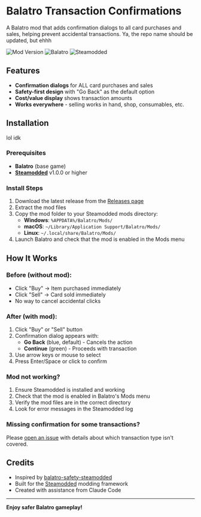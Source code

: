 # Balatro Transaction Confirmations

A Balatro mod that adds confirmation dialogs to all card purchases and sales, helping prevent accidental transactions.
Ya, the repo name should be updated, but ehhh

![Mod Version](https://img.shields.io/badge/version-1.0.0-blue)
![Balatro](https://img.shields.io/badge/Balatro-compatible-green)
![Steamodded](https://img.shields.io/badge/requires-Steamodded-orange)

## Features

- **Confirmation dialogs** for ALL card purchases and sales
- **Safety-first design** with "Go Back" as the default option
- **Cost/value display** shows transaction amounts
- **Works everywhere** - selling works in hand, shop, consumables, etc.

## Installation
lol idk

### Prerequisites
- **Balatro** (base game)
- **[Steamodded](https://github.com/Steamodded/smods)** v1.0.0 or higher

### Install Steps
1. Download the latest release from the [Releases page](https://github.com/Sabu5000/balatro-shop-confirmations/releases)
2. Extract the mod files
3. Copy the mod folder to your Steamodded mods directory:
   - **Windows**: `%APPDATA%/Balatro/Mods/`
   - **macOS**: `~/Library/Application Support/Balatro/Mods/`
   - **Linux**: `~/.local/share/Balatro/Mods/`
4. Launch Balatro and check that the mod is enabled in the Mods menu

## How It Works

### Before (without mod):
- Click "Buy" → Item purchased immediately
- Click "Sell" → Card sold immediately
- No way to cancel accidental clicks

### After (with mod):
1. Click "Buy" or "Sell" button
2. Confirmation dialog appears with:
   - **Go Back** (blue, default) - Cancels the action
   - **Continue** (green) - Proceeds with transaction
3. Use arrow keys or mouse to select
4. Press Enter/Space or click to confirm

### Mod not working?
1. Ensure Steamodded is installed and working
2. Check that the mod is enabled in Balatro's Mods menu
3. Verify the mod files are in the correct directory
4. Look for error messages in the Steamodded log

### Missing confirmation for some transactions?
Please [open an issue](https://github.com/Sabu5000/balatro-shop-confirmations/issues) with details about which transaction type isn't covered.

## Credits

- Inspired by [balatro-safety-steamodded](https://github.com/Zei33/balatro-safety-steamodded)
- Built for the [Steamodded](https://github.com/Steamodded/smods) modding framework
- Created with assistance from Claude Code

---

**Enjoy safer Balatro gameplay!**